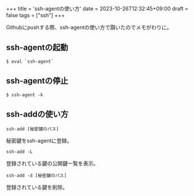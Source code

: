 +++
title = 'ssh-agentの使い方'
date = 2023-10-26T12:32:45+09:00
draft = false
tags = ["ssh"]
+++

Githubにpushする際、ssh-agentの使い方で躓いたのでメモがわりに。

<!--more-->
## ssh-agentの起動
```
$ eval `ssh-agent`
```
## ssh-agentの停止
```
$ ssh-agent -k
```

## ssh-addの使い方
```
ssh-add [秘密鍵のパス]
```
秘密鍵をssh-agentに登録。
```
ssh-add -L
```
登録されている鍵の公開鍵一覧を表示。
```
ssh-add -d [秘密鍵のパス]
```
登録されている鍵を削除。